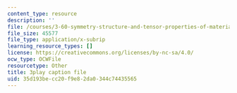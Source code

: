 ```yaml
---
content_type: resource
description: ''
file: /courses/3-60-symmetry-structure-and-tensor-properties-of-materials-fall-2005/35d193becc20f9e82da0344c74435565_Z7ftUJAx-1E.srt
file_size: 45577
file_type: application/x-subrip
learning_resource_types: []
license: https://creativecommons.org/licenses/by-nc-sa/4.0/
ocw_type: OCWFile
resourcetype: Other
title: 3play caption file
uid: 35d193be-cc20-f9e8-2da0-344c74435565
---
```

